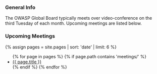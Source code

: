### General Info
The OWASP Global Board typically meets over video-conference on the third Tuesday of each month. Upcoming meetings are listed below.

### Upcoming Meetings
{% assign pages = site.pages | sort: 'date' | limit: 6 %}
<ul>
{% for page in pages %}
 {% if page.path contains 'meetings/' %}
 <li><a href='/www-board{{ page.url }}'>{{ page.title }}</a></li>
 {% endif %}
{% endfor %}
</ul>
